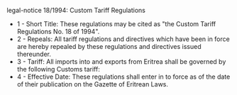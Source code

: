 legal-notice 18&#x2F;1994: Custom Tariff Regulations

<ul>
			<li>1 - Short Title: These regulations may be cited as &quot;the Custom Tariff Regulations No. 18 of 1994&quot;.<ul>
			</ul></li>			<li>2 - Repeals: All tariff regulations and directives which have been in force are hereby repealed by these regulations and directives issued thereunder.<ul>
			</ul></li>			<li>3 - Tariff: All imports into and exports from Eritrea shall be governed by the following Customs tariff:<ul>
			</ul></li>			<li>4 - Effective Date: These regulations shall enter in to force as of the date of their publication on the Gazette of Eritrean Laws. <ul>
			</ul></li></ul>